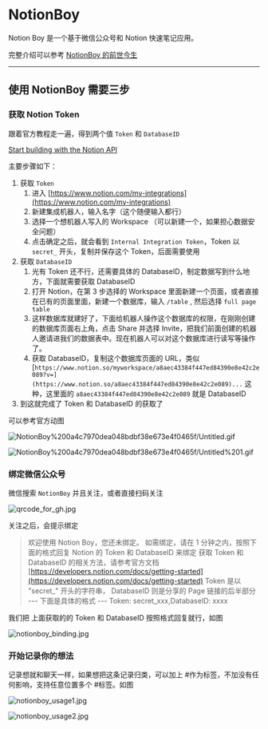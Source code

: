 # NotionBoy

Notion Boy 是一个基于微信公众号和 Notion 快速笔记应用。

完整介绍可以参考 [NotionBoy 的前世今生](https://www.theboys.tech/notion-boy)

---
## 使用 NotionBoy 需要三步

### 获取 Notion Token

跟着官方教程走一遍，得到两个值 `Token`  和 `DatabaseID`

[Start building with the Notion API](https://developers.notion.com/docs/getting-started)

主要步骤如下：

1. 获取 `Token`
    1. 进入 [https://www.notion.com/my-integrations](https://www.notion.com/my-integrations) 
    2. 新建集成机器人，输入名字（这个随便输入都行）
    3. 选择一个想机器人写入的 Workspace （可以新建一个，如果担心数据安全问题）
    4. 点击确定之后，就会看到 `Internal Integration Token`，Token 以 `secret_` 开头，复制并保存这个 Token，后面需要使用
2. 获取 `DatabaseID`
    1. 光有 Token 还不行，还需要具体的 DatabaseID，制定数据写到什么地方，下面就需要获取 DatabaseID
    2. 打开 Notion，在第 3 步选择的 Workspace 里面新建一个页面，或者直接在已有的页面里面，新建一个数据库，输入 `/table` , 然后选择 `full page table`
    3. 这样数据库就建好了，下面给机器人操作这个数据库的权限，在刚刚创建的数据库页面右上角，点击 Share 并选择 Invite，把我们前面创建的机器人邀请进我们的数据表中。现在机器人可以对这个数据库进行读写等操作了。
    4. 获取 DatabaseID，复制这个数据库页面的 URL，类似 [`https://www.notion.so/myworkspace/a8aec43384f447ed84390e8e42c2e089?v=](https://www.notion.so/a8aec43384f447ed84390e8e42c2e089)...` 这种，这里面的 `a8aec43384f447ed84390e8e42c2e089` 就是 DatabaseID
9. 到这就完成了 Token 和 DatabaseID 的获取了

可以参考官方动图 

![NotionBoy%200a4c7970dea048bdbf38e673e4f0465f/Untitled.gif](./docs/imgs/notionapi_new.gif)

![NotionBoy%200a4c7970dea048bdbf38e673e4f0465f/Untitled%201.gif](./docs/imgs/notionapi_page.gif)

### 绑定微信公众号

微信搜索 `NotionBoy` 并且关注，或者直接扫码关注

![qrcode_for_gh.jpg](./docs/imgs/qrcode_for_gh.jpg)

关注之后，会提示绑定

> 欢迎使用 Notion Boy，您还未绑定。
如需绑定，请在 1 分钟之内，按照下面的格式回复 Notion 的 Token 和 DatabaseID 来绑定
获取 Token 和 DatabaseID 的相关方法，请参考官方文档 [https://developers.notion.com/docs/getting-started](https://developers.notion.com/docs/getting-started)
Token 是以 "secret_" 开头的字符串，
DatabaseID 则是分享的 Page 链接的后半部分
--- 下面是具体的格式 ---
Token: secret_xxx,DatabaseID: xxxx

我们把 上面获取的的 Token 和 DatabaseID 按照格式回复就行，如图

![notionboy_binding.jpg](./docs/imgs/notionboy_binding.jpg)

### 开始记录你的想法

记录想就和聊天一样，如果想把这条记录归类，可以加上 #作为标签，不加没有任何影响，支持任意位置多个 #标签。如图

![notionboy_usage1.jpg](./docs/imgs/notionboy_usage1.jpg)

![notionboy_usage2.jpg](./docs/imgs/notionboy_usage2.jpg)
